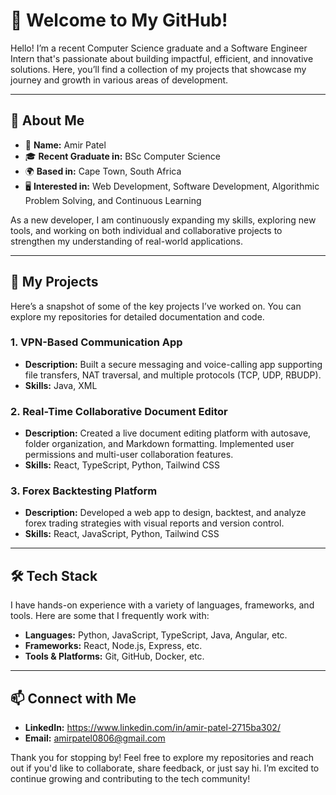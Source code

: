 # 👋 Welcome to My GitHub!

Hello! I’m a recent Computer Science graduate and a Software Engineer Intern that's passionate about building impactful, efficient, and innovative solutions. Here, you’ll find a collection of my projects that showcase my journey and growth in various areas of development.

---

## 📌 About Me

- 🔹 **Name:** Amir Patel
- 🎓 **Recent Graduate in:** BSc Computer Science
- 🌍 **Based in:** Cape Town, South Africa
- 🖥️ **Interested in:** Web Development, Software Development, Algorithmic Problem Solving, and Continuous Learning

As a new developer, I am continuously expanding my skills, exploring new tools, and working on both individual and collaborative projects to strengthen my understanding of real-world applications.

---

## 💼 My Projects

Here’s a snapshot of some of the key projects I’ve worked on. You can explore my repositories for detailed documentation and code.

### 1. **VPN-Based Communication App**
   - **Description:** Built a secure messaging and voice-calling app supporting file transfers, NAT traversal, and
      multiple protocols (TCP, UDP, RBUDP).
   - **Skills:** Java, XML

### 2. **Real-Time Collaborative Document Editor**
   - **Description:** Created a live document editing platform with autosave, folder organization, and Markdown
      formatting. Implemented user permissions and multi-user collaboration features.
   - **Skills:** React, TypeScript, Python, Tailwind CSS

### 3. **Forex Backtesting Platform**
   - **Description:** Developed a web app to design, backtest, and analyze forex trading strategies with visual
      reports and version control.
   - **Skills:** React, JavaScript, Python, Tailwind CSS

---

## 🛠️ Tech Stack

I have hands-on experience with a variety of languages, frameworks, and tools. Here are some that I frequently work with:

- **Languages:** Python, JavaScript, TypeScript, Java, Angular, etc.
- **Frameworks:** React, Node.js, Express, etc.
- **Tools & Platforms:** Git, GitHub, Docker, etc.

---

## 📫 Connect with Me

- **LinkedIn:** https://www.linkedin.com/in/amir-patel-2715ba302/
- **Email:** amirpatel0806@gmail.com

Thank you for stopping by! Feel free to explore my repositories and reach out if you'd like to collaborate, share feedback, or just say hi. I’m excited to continue growing and contributing to the tech community!
